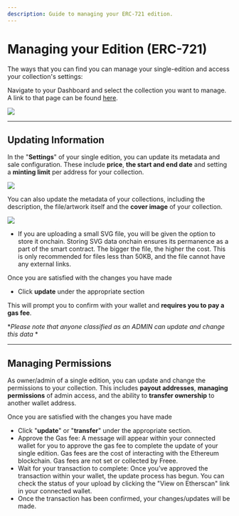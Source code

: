 ```yaml
---
description: Guide to managing your ERC-721 edition.
---
```


# Managing your Edition (ERC-721)

The ways that you can find you can manage your single-edition and access your collection's settings:

Navigate to your Dashboard and select the collection you want to manage. A link to that page can be found [here](https://freee.xyz/manage).

![](../../imgs/drop-manage\_1.jpg)

***

## Updating Information

In the "**Settings**" of your single edition, you can update its metadata and sale configuration. These include **price**, **the start and end date** and setting a **minting limit** per address for your collection.

![](../../imgs/single-edition-manage\_2.png)

You can also update the metadata of your collections, including the description, the file/artwork itself and the **cover image** of your collection.

![](../../imgs/single-edition-manage\_3.png)

* If you are uploading a small SVG file, you will be given the option to store it onchain. Storing SVG data onchain ensures its permanence as a part of the smart contract. The bigger the file, the higher the cost. This is only recommended for files less than 50KB, and the file cannot have any external links.

Once you are satisfied with the changes you have made

* Click **update** under the appropriate section

This will prompt you to confirm with your wallet and **requires you to pay a gas fee**.

\*_Please note that anyone classified as an ADMIN can update and change this data_ \*

***

## Managing Permissions

As owner/admin of a single edition, you can update and change the permissions to your collection. This includes **payout addresses**, **managing permissions** of admin access, and the ability to **transfer ownership** to another wallet address.

Once you are satisfied with the changes you have made

* Click "**update**" or "**transfer**" under the appropriate section.
* Approve the Gas fee: A message will appear within your connected wallet for you to approve the gas fee to complete the update of your single edition. Gas fees are the cost of interacting with the Ethereum blockchain. Gas fees are not set or collected by Freee.
* Wait for your transaction to complete: Once you’ve approved the transaction within your wallet, the update process has begun. You can check the status of your upload by clicking the "View on Etherscan" link in your connected wallet.
* Once the transaction has been confirmed, your changes/updates will be made.
